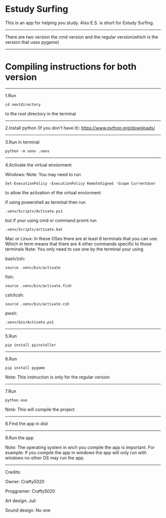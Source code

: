 # Estudy Surfing

This is an app for helping you study. Also E.S. is short for Estudy Surfing. 
______________________________________________________________________________
There are two version the cmd version and the regular version(which is the version that uses pygame)
______________________________________________________________________________
# Compiling instructions for both version
------------------------------------------------------------------------------

1.Run 

    cd nextdirectory

 to the root directory in the terminal
______________________________________________________________________________
2.Install python (If you don't have it): https://www.python.org/downloads/
______________________________________________________________________________
3.Run in terminal 

    python -m venv .venv
______________________________________________________________________________
4.Activate the virtual enviorment

Windows:
Note: You may need to run

    Set-ExecutionPolicy -ExecutionPolicy RemoteSigned -Scope CurrentUser

to allow the activation of the virtual enviorment

If using powershell as terminal then run 
    
    .venv/Scripts/Activate.ps1

but if your using cmd or command promt run 

    .venv/Scripts/activate.bat

Mac or Linux:
In these OSes there are at least 6 terminals that you can use.
Which in term means that there are 4 other commands specific to those terminals
Note: You only need to use one by the terminal your using

bash/zsh:

    source .venv/bin/activate

fish:

    source .venv/bin/activate.fish

csh/tcsh:

    source .venv/bin/activate.csh


pwsh: 

    .venv/bin/Activate.ps1

______________________________________________________________________________
5.Run 

    pip install pyinstaller
______________________________________________________________________________
6.Run 

    pip install pygame

Note: This instruction is only for the regular version
______________________________________________________________________________
7.Run 

    python exe

Note: This will compile the project
______________________________________________________________________________
8.Find the app in dist
______________________________________________________________________________
9.Run the app

Note: The operating system in wich you compile the app is important.
        For example: If you compile the app in windows the app will only run with windows
        no other OS may run the app.

------------------------------------------------------------------------------
Credits:

Owner:
Crafty5020

Proggramer:
Crafty5020

Art design:
Juli

Sound design:
No one